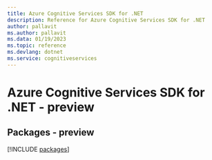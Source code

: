 ```yaml
---
title: Azure Cognitive Services SDK for .NET
description: Reference for Azure Cognitive Services SDK for .NET
author: pallavit
ms.author: pallavit
ms.data: 01/19/2023
ms.topic: reference
ms.devlang: dotnet
ms.service: cognitiveservices
---
```

# Azure Cognitive Services SDK for .NET - preview
## Packages - preview
[!INCLUDE [packages](cognitive-services-index.md)]